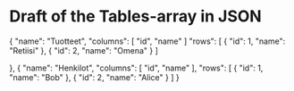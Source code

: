 # Draft of the Tables-array in JSON

{
"name": "Tuotteet",
"columns": [ "id", "name" ]
"rows": [
    {
	"id": 1,
	"name": "Retiisi"
    },
    {
	"id": 2,
	"name": "Omena"
    }
]

},
{
"name": "Henkilot",
"columns": [ "id", "name" ],
"rows": [
    {
	"id": 1,
	"name": "Bob"
    },
    {
	"id": 2,
	"name": "Alice"
    }
]
}


